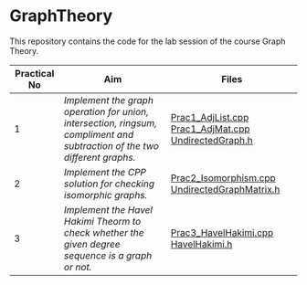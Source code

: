 # GraphTheory

This repository contains the code for the lab session of the course Graph Theory.

| Practical No | Aim              |Files      |
|--------------|------------------|-----------|
| 1 | _Implement the graph operation for union, intersection, ringsum, compliment and subtraction of the two different graphs._ | [Prac1_AdjList.cpp](./Prac1_AdjList.cpp) [Prac1_AdjMat.cpp](./Prac1_AdjMat.cpp) [UndirectedGraph.h](./UndirectedGraph.h) |
| 2 | _Implement the CPP solution for checking isomorphic graphs._ | [Prac2_Isomorphism.cpp](./Prac2_Isomorphism.cpp) [UndirectedGraphMatrix.h](./UndirectedGraphMatrix.h) |
| 3 | _Implement the Havel Hakimi Theorm to check whether the given degree sequence is a graph or not._ | [Prac3_HavelHakimi.cpp](./Prac3_HavelHakimi.cpp) [HavelHakimi.h](./HavelHakimi.h) |
